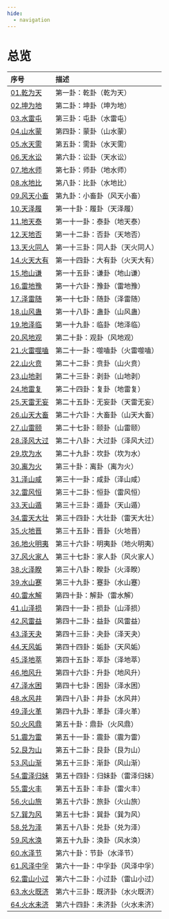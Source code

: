 ```yaml
---
hide:
  - navigation
---
```

# 总览

| 序号                        | 描述              |
|:--------------------------|:----------------|
| [01.乾为天](01.乾为天/)   | 第一卦：乾卦（乾为天）     |
| [02.坤为地](02.坤为地/)   | 第二卦：坤卦（坤为地）     |
| [03.水雷屯](03.水雷屯/)   | 第三卦：屯卦（水雷屯）     |
| [04.山水蒙](04.山水蒙/)   | 第四卦：蒙卦（山水蒙）     |
| [05.水天需](05.水天需/)   | 第五卦：需卦（水天需）     |
| [06.天水讼](06.天水讼/)   | 第六卦：讼卦（天水讼）     |
| [07.地水师](07.地水师/)   | 第七卦：师卦（地水师）     |
| [08.水地比](08.水地比/)   | 第八卦：比卦（水地比）     |
| [09.风天小畜](09.风天小畜/) | 第九卦：小畜卦（风天小畜）   |
| [10.天泽履](10.天泽履/)   | 第一十卦：履卦（天泽履）    |
| [11.地天泰](11.地天泰/)   | 第一十一卦：泰卦（地天泰）   |
| [12.天地否](12.天地否/)   | 第一十二卦：否卦（天地否）   |
| [13.天火同人](13.天火同人/) | 第一十三卦：同人卦（天火同人） |
| [14.火天大有](14.火天大有/) | 第一十四卦：大有卦（火天大有） |
| [15.地山谦](15.地山谦/)   | 第一十五卦：谦卦（地山谦）   |
| [16.雷地豫](16.雷地豫/)   | 第一十六卦：豫卦（雷地豫）   |
| [17.泽雷随](17.泽雷随/)   | 第一十七卦：随卦（泽雷随）   |
| [18.山风蛊](18.山风蛊/)   | 第一十八卦：蛊卦（山风蛊）   |
| [19.地泽临](19.地泽临/)   | 第一十九卦：临卦（地泽临）   |
| [20.风地观](20.风地观/)   | 第二十卦：观卦（风地观）    |
| [21.火雷噬嗑](21.火雷噬嗑/) | 第二十一卦：噬嗑卦（火雷噬嗑） |
| [22.山火贲](22.山火贲/)   | 第二十二卦：贲卦（山火贲）   |
| [23.山地剥](23.山地剥/)   | 第二十三卦：剥卦（山地剥）   |
| [24.地雷复](24.地雷复/)   | 第二十四卦：复卦（地雷复）   |
| [25.天雷无妄](25.天雷无妄/) | 第二十五卦：无妄卦（天雷无妄） |
| [26.山天大畜](26.山天大畜/) | 第二十六卦：大畜卦（山天大畜） |
| [27.山雷颐](27.山雷颐/)   | 第二十七卦：颐卦（山雷颐）   |
| [28.泽风大过](28.泽风大过/) | 第二十八卦：大过卦（泽风大过） |
| [29.坎为水](29.坎为水/)   | 第二十九卦：坎卦（坎为水）   |
| [30.离为火](30.离为火/)   | 第三十卦：离卦（离为火）    |
| [31.泽山咸](31.泽山咸/)   | 第三十一卦：咸卦（泽山咸）   |
| [32.雷风恒](32.雷风恒/)   | 第三十二卦：恒卦（雷风恒）   |
| [33.天山遁](33.天山遁/)   | 第三十三卦：遁卦（天山遁）   |
| [34.雷天大壮](34.雷天大壮/) | 第三十四卦：大壮卦（雷天大壮） |
| [35.火地晋](35.火地晋/)   | 第三十五卦：晋卦（火地晋）   |
| [36.地火明夷](36.地火明夷/) | 第三十六卦：明夷卦（地火明夷） |
| [37.风火家人](37.风火家人/) | 第三十七卦：家人卦（风火家人） |
| [38.火泽睽](38.火泽睽/)   | 第三十八卦：睽卦（火泽睽）   |
| [39.水山蹇](39.水山蹇/)   | 第三十九卦：蹇卦（水山蹇）   |
| [40.雷水解](40.雷水解/)   | 第四十卦：解卦（雷水解）    |
| [41.山泽损](41.山泽损/)   | 第四十一卦：损卦（山泽损）   |
| [42.风雷益](42.风雷益/)   | 第四十二卦：益卦（风雷益）   |
| [43.泽天夬](43.泽天夬/)   | 第四十三卦：夬卦（泽天夬）   |
| [44.天风姤](44.天风姤/)   | 第四十四卦：姤卦（天风姤）   |
| [45.泽地萃](45.泽地萃/)   | 第四十五卦：萃卦（泽地萃）   |
| [46.地风升](46.地风升/)   | 第四十六卦：升卦（地风升）   |
| [47.泽水困](47.泽水困/)   | 第四十七卦：困卦（泽水困）   |
| [48.水风井](48.水风井/)   | 第四十八卦：井卦（水风井）   |
| [49.泽火革](49.泽火革/)   | 第四十九卦：革卦（泽火革）   |
| [50.火风鼎](50.火风鼎/)   | 第五十卦：鼎卦（火风鼎）    |
| [51.震为雷](51.震为雷/)   | 第五十一卦：震卦（震为雷）   |
| [52.艮为山](52.艮为山/)   | 第五十二卦：艮卦（艮为山）   |
| [53.风山渐](53.风山渐/)   | 第五十三卦：渐卦（风山渐）   |
| [54.雷泽归妹](54.雷泽归妹/) | 第五十四卦：归妹卦（雷泽归妹） |
| [55.雷火丰](55.雷火丰/)   | 第五十五卦：丰卦（雷火丰）   |
| [56.火山旅](56.火山旅/)   | 第五十六卦：旅卦（火山旅）   |
| [57.巽为风](57.巽为风/)   | 第五十七卦：巽卦（巽为风）   |
| [58.兑为泽](58.兑为泽/)   | 第五十八卦：兑卦（兑为泽）   |
| [59.风水涣](59.风水涣/)   | 第五十九卦：涣卦（风水涣）   |
| [60.水泽节](60.水泽节/)   | 第六十卦：节卦（水泽节）    |
| [61.风泽中孚](61.风泽中孚/) | 第六十一卦：中孚卦（风泽中孚） |
| [62.雷山小过](62.雷山小过/) | 第六十二卦：小过卦（雷山小过） |
| [63.水火既济](63.水火既济/) | 第六十三卦：既济卦（水火既济） |
| [64.火水未济](64.火水未济/) | 第六十四卦：未济卦（火水未济） |